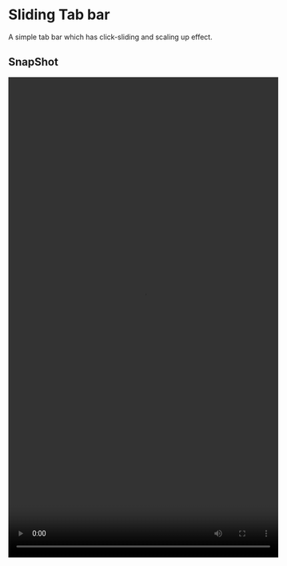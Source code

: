 # Sliding Tab bar



A simple tab bar which has click-sliding and scaling up effect.

## SnapShot

<video src="snapshot/snapshot1.mp4" width="540" height="960" />

## Usage

